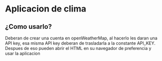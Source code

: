 # Aplicacion de clima

## ¿Como usarlo?

Deberan de crear una cuenta en openWeatherMap, al hacerlo les daran una API key, esa misma API key deberan de trasladarla a la constante API_KEY.
Despues de eso pueden abrir el HTML en su navegador de preferencia y usar la aplicacion
